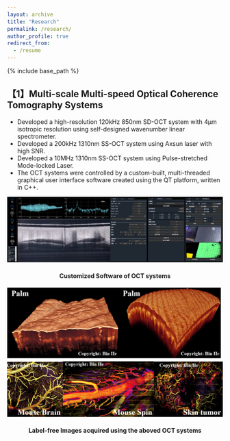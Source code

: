 ```yaml
---
layout: archive
title: "Research"
permalink: /research/
author_profile: true
redirect_from:
  - /resume
---
```


{% include base_path %}

## 【1】Multi-scale Multi-speed Optical Coherence Tomography Systems
- Developed a high-resolution 120kHz 850nm SD-OCT system with 4µm isotropic resolution using self-designed wavenumber linear spectrometer.
- Developed a 200kHz 1310nm SS-OCT system using Axsun laser with high SNR.
- Developed a 10MHz 1310nm SS-OCT system using Pulse-stretched Mode-locked Laser.
- The OCT systems were controlled by a custom-built, multi-threaded graphical user interface software created using the QT platform, written in C++.

<center><img src="/images/software.png" alt="OCT software using QT" width="1000"/></center>

<h4 align="center">Customized Software of OCT systems</h4>

<center><img src="/images/exampleImage.png" alt="Example Images" width="1000"/></center>

<h4 align="center">Label-free Images acquired using the aboved OCT systems</h4>






